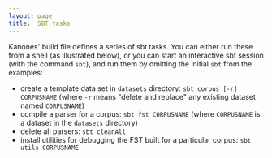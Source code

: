 ```yaml
---
layout: page
title:  SBT tasks
---
```



Kanónes' build file defines a series of sbt tasks.  You can either run these from a shell (as illustrated below), or you can start an interactive sbt session (with the command `sbt`), and run them by omitting the initial `sbt` from the examples:

-   create a template data set in `datasets` directory: `sbt corpus [-r] CORPUSNAME` (where `-r` means "delete and replace" any existing dataset named `CORPUSNAME`)
-   compile a parser for a corpus:  `sbt fst CORPUSNAME` (where `CORPUSNAME` is a dataset in the `datasets` directory)
-   delete all parsers:  `sbt cleanAll`
-   install utilities for debugging the FST built for a particular corpus: `sbt utils CORPUSNAME`

